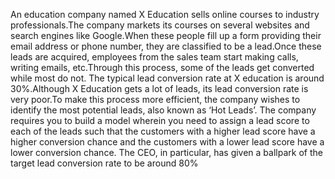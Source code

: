 An education company named X Education sells online courses to industry professionals.The company markets its courses on several websites and search engines like Google.When these people fill up a form providing their email address or phone number, they are classified to be a lead.Once these leads are acquired, employees from the sales team start making calls, writing emails, etc.Through this process, some of the leads get converted while most do not. The typical lead conversion rate at X education is around 30%.Although X Education gets a lot of leads, its lead conversion rate is very poor.To make this process more efficient, the company wishes to identify the most potential leads, also known as ‘Hot Leads’. The company requires you to build a model wherein you need to assign a lead score to each of the leads such that the customers with a higher lead score have a higher conversion chance and the customers with a lower lead score have a lower conversion chance. The CEO, in particular, has given a ballpark of the target lead conversion rate to be around 80%
